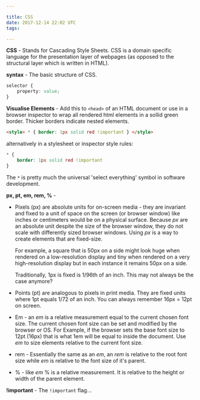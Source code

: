 ```yaml
---

title: CSS
date: 2017-12-14 22:02 UTC
tags:

---
```


**CSS** - Stands for Cascading Style Sheets. CSS is a domain specific language for the presentation layer of webpages (as opposed to the structural layer which is written in HTML).


**syntax** - The basic structure of CSS.

```css
selector {
    property: value;
}
```

**Visualise Elements** - Add this to `<head>` of an HTML document or use in a browser inspector to wrap all rendered html elements in a sollid green border. Thicker borders indicate nested elements.

```html
<style> * { border: 1px solid red !important } </style>
```

alternatively in a stylesheet or inspector style rules:

```css
* {
    border: 1px solid red !important
}
```

   The `*` is pretty much the universal 'select everything' symbol in software development.


**px, pt, em, rem, %** - 

* Pixels (px) are absolute units for on-screen media - they are invariant and fixed to a unit of space on the screen (or browser window) like inches or centimeters would be on a physical surface. Because *px* are an absolute unit despite the size of the browser window, they do not scale with differently sized browser windows. Using *px* is a way to create elements that are fixed-size.

    For example, a square that is 50px on a side might look huge when rendered on a low-resolution display and tiny when rendered on a very high-resolution display but in each instance it remains 50px on a side.

    Traditionally, 1px is fixed is 1/96th of an inch. This may not always be the case anymore?

* Points (pt) are analogous to pixels in print media. They are fixed units where 1pt equals 1/72 of an inch. You can always remember 16px = 12pt on screen.

* Em - an *em* is a relative measurement equal to the current chosen font size. The current chosen font size can be set and modified by the browser or OS. For Example, if the browser sets the base font size to 12pt (16px) that is what 1em will be equal to inside the document. Use *em* to size elements relative to the current font size.

* rem - Essentially the same as an *em*, an *rem* is relative to the root font size while *em* is relative to the font size of it's parent.

* % - like *em* % is a relative measurement. It is relative to the height or width of the parent element.

**!important** - The `!important` flag...



